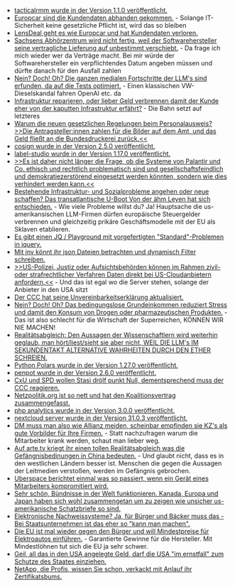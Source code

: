 * [tacticalrmm wurde in der Version 1.1.0 veröffentlicht.](https://github.com/amidaware/tacticalrmm/releases/tag/v1.1.0)
* [Europcar sind die Kundendaten abhanden gekommen.](https://www.borncity.com/blog/2025/04/06/europcar-hack/) - Solange IT-Sicherheit keine gesetzliche Pflicht ist, wird das so bleiben
* [LensDeal geht es wie Europcar und hat Kundendaten verloren.](https://www.borncity.com/blog/2025/04/05/datenleck-bei-lensdeal-100-000-nutzerdaten-abgeflossen/)
* [Sachsens Abhörzentrum wird nicht fertig, weil der Softwarehersteller seine vertragliche Lieferung auf unbestimmt verschiebt.](https://blog.fefe.de/?ts=990a3993) - Da frage ich mich wieder wer da Verträge macht. Bei mir würde der Softwarehersteller ein verpflichtendes Datum angeben müssen und dürfte danach für den Ausfall zahlen
* [Nein? Doch! Oh? Die ganzen medialen Fortschritte der LLM's sind erfunden, da auf die Tests optimiert.](https://blog.fefe.de/?ts=990a2605) - Einen klassischen VW-Dieselskandal fahren OpenAI etc. da
* [Infrastruktur reparieren, oder lieber Geld verbrennen damit der Kunde eher von der kaputten Infrastruktur erfährt?](https://www.heise.de/news/Prognoseautomat-Wie-KI-die-Reiseinformation-bei-der-Bahn-verbessern-soll-10343289.html) - Die Bahn setzt auf letzteres
* [Warum die neuen gesetzlichen Regelungen beim Personalausweis? >>Die Antragsteller:innen zahlen für die Bilder auf dem Amt, und das Geld fließt an die Bundesdruckerei zurück.<<](https://netzpolitik.org/2025/personalausweise-und-paesse-heute-leider-noch-kein-foto-fuer-dich/)
* [cosign wurde in der Version 2.5.0 veröffentlicht.](https://github.com/sigstore/cosign/releases/tag/v2.5.0)
* [label-studio wurde in der Version 1.17.0 veröffentlicht.](https://github.com/HumanSignal/label-studio/releases/tag/1.17.0)
* [>>Es ist daher nicht länger die Frage, ob die Systeme von Palantir und Co. ethisch und rechtlich problematisch sind und gesellschaftsfeindlich und demokratiezerstörend eingesetzt werden könnten, sondern wie dies verhindert werden kann.<<](https://netzpolitik.org/2025/automatisierte-rasterfahndung-tuer-zu-fuer-palantir-und-co/)
* [Bestehende Infrastruktur- und Sozialprobleme angehen oder neue schaffen? Das transatlantische U-Boot Von der ähm Leyen hat sich entschieden.](https://blog.fefe.de/?ts=990bba70) - Wie viele Probleme willst du? Ja! Hauptsache die us-amerikansischen LLM-Firmen dürfen europäische Steuergelder verbrennen und gleichzeitig prikäre Geschäftsmodelle mit der EU als Sklaven etablieren.
* [Es gibt einen JQ / Playground mit vorgefertigten "Standard"-Problemen in jquery.](https://jq.port.io/)
* [Mit jnv könnt ihr json Dateien betrachten und dynamisch Filter schreiben.](https://github.com/ynqa/jnv)
* [>>US-Polizei, Justiz oder Aufsichtsbehörden können im Rahmen zivil- oder strafrechtlicher Verfahren Daten direkt bei US-Cloudanbietern anfordern.<<](https://www.kuketz-blog.de/server-in-der-eu-und-eigene-schluessel-schuetzt-das-vor-us-zugriffen/) - Und das ist egal wo die Server stehen, solange der Anbieter in den USA sitzt
* [Der CCC hat seine Unvereinbarkeitserklärung aktualisiert.](https://www.ccc.de/de/updates/2025/ccc-aktualisiert-unvereinbarkeitserklaerung)
* [Nein? Doch! Oh? Das bedingungslose Grundeinkommen reduziert Stress und damit den Konsum von Drogen oder pharmazeutischen Produkten.](https://blog.fefe.de/?ts=99089756) - Das ist also schlecht für die Wirtschaft der Superreichen, KÖNNEN WIR NIE MACHEN!
* [Realitätsabgleich: Den Aussagen der Wissenschaftlern wird weiterhin geglaub, man hört/liest/sieht sie aber nicht, WEIL DIE LLM's IM SEKUNDENTAKT ALTERNATIVE WAHRHEITEN DURCH DEN ETHER SCHREIEN.](https://blog.fefe.de/?ts=9908f239)
* [Python Polars wurde in der Version 1.27.0 veröffentlicht.](https://github.com/pola-rs/polars/releases/tag/py-1.27.0)
* [penpot wurde in der Version 2.6.0 veröffentlicht.](https://github.com/penpot/penpot/releases/tag/2.6.0)
* [CxU und SPD wollen Stasi drölf punkt Null, dementsprechend muss der CCC reagieren.](https://www.ccc.de/de/updates/2025/ueberwachungshoelle)
* [Netzpolitik.org ist so nett und hat den Koalitionsvertrag zusammengefasst.](https://netzpolitik.org/2025/koalitionsvertrag-das-planen-union-und-spd-in-der-netzpolitik/)
* [php analytics wurde in der Version 3.0.0 veröffentlicht.](https://github.com/plausible/analytics/releases/tag/v3.0.0)
* [nextcloud server wurde in der Version 31.0.3 veröffentlicht.](https://github.com/nextcloud/server/releases/tag/v31.0.3)
* [DM muss man also wie Allianz meiden, scheinbar empfinden sie KZ's als gute Vorbilder für Ihre Firmen.](https://t3n.de/news/dm-chef-fordert-karenztag-krankenstand-zu-hoch-1681329/) - Statt nachzufragen warum die Mitarbeiter krank werden, schaut man lieber weg.
* [Auf arte.tv kriegt ihr einen tollen Realitätsabgleich was die Gefängnisbedinungen in China bedeuten.](https://www.arte.tv/de/videos/109846-000-A/zwangsarbeit-sos-aus-china/) - Und glaubt nicht, dass es in den westlichen Ländern besser ist. Menschen die gegen die Aussagen der Leitmedien verstoßen, werden im Gefängnis gebrochen.
* [Uberspace berichtet einmal was so passiert, wenn ein Gerät eines Mitarbeiters kompromitiert wird.](https://blog.uberspace.de/2025/04/wenn-der-passwortmanager-alarm-schlaegt/)
* [Sehr schön, Bündnisse in der Welt funktionieren. Kanada, Europa und Japan haben sich wohl zusammengetan um zu zeigen wie unsicher us-amerikanische Schatzbriefe so sind.](https://blog.fefe.de/?ts=99061c1d)
* [Elektronische Nachweissysteme? Ja, für Bürger und Bäcker muss das - Bei Staatsunternehmen ist das eher so "kann man machen".](https://blog.fefe.de/?ts=99061abb)
* [Die EU ist mal wieder gegen den Bürger und will Mindestpreise für Elektroautos einführen.](https://blog.fefe.de/?ts=99061723) - Garantierte Gewinne für die Hersteller. Mit Mindestlöhnen tut sich die EU ja sehr schwer.
* [Geil, all das in den USA angelegte Geld, darf die USA "im ernstfall" zum Schutze des Staates einziehen.](https://blog.fefe.de/?ts=99092ff9)
* [NetApp, die Profis, wissen Sie schon, verkackt mit Anlauf ihr Zertifikatsbums.](https://blog.fefe.de/?ts=9909088c)
